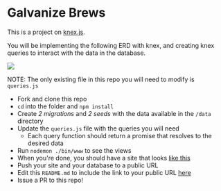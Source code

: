 # Galvanize Brews

This is a project on [knex.js](http://knexjs.org/).

You will be implementing the following ERD with knex, and creating knex queries to interact with the data in the database.

![](https://www.lucidchart.com/publicSegments/view/8596c6ba-114c-4061-8e89-a659d2f12404/image.png)

NOTE: The only existing file in this repo you will need to modify is `queries.js`

* Fork and clone this repo
* `cd` into the folder and `npm install`
* Create *2 migrations* and *2 seeds* with the data available in the `/data` directory
* Update the `queries.js` file with the queries you will need
  * Each query function should return a promise that resolves to the desired data
* Run `nodemon ./bin/www` to see the views
* When you're done, you should have a site that looks [like this](http://galvanize-brews.herokuapp.com/)
* Push your site and your database to a public URL
* Edit this `README.md` to include the link to your public URL [here](https://www.your-url-here.com)
* Issue a PR to this repo!

